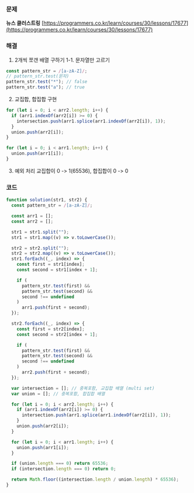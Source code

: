 ### 문제

**뉴스 클러스트링** [https://programmers.co.kr/learn/courses/30/lessons/17677](https://programmers.co.kr/learn/courses/30/lessons/17677)

### 해결

1. 2개씩 쪼갠 배열 구하기
   1-1. 문자열만 고르기

```javascript
const pattern_str = /[a-zA-Z]/;
// pattern_str.test(문자)
pattern_str.test("*"); // false
pattern_str.test("a"); // true
```

2. 교집합, 합집합 구현

```javascript
for (let i = 0; i < arr2.length; i++) {
  if (arr1.indexOf(arr2[i]) >= 0) {
    intersection.push(arr1.splice(arr1.indexOf(arr2[i]), 1));
  }
  union.push(arr2[i]);
}

for (let i = 0; i < arr1.length; i++) {
  union.push(arr1[i]);
}
```

3. 예외 처리
   교집합이 0 -> 1(65536), 합집합이 0 -> 0

### 코드

```javascript
function solution(str1, str2) {
  const pattern_str = /[a-zA-Z]/;

  const arr1 = [];
  const arr2 = [];

  str1 = str1.split("");
  str1 = str1.map((v) => v.toLowerCase());

  str2 = str2.split("");
  str2 = str2.map((v) => v.toLowerCase());
  str1.forEach((_, index) => {
    const first = str1[index];
    const second = str1[index + 1];

    if (
      pattern_str.test(first) &&
      pattern_str.test(second) &&
      second !== undefined
    )
      arr1.push(first + second);
  });

  str2.forEach((_, index) => {
    const first = str2[index];
    const second = str2[index + 1];

    if (
      pattern_str.test(first) &&
      pattern_str.test(second) &&
      second !== undefined
    )
      arr2.push(first + second);
  });

  var intersection = []; // 중복포함, 교집합 배열 (multi set)
  var union = []; // 중복포함, 합집합 배열

  for (let i = 0; i < arr2.length; i++) {
    if (arr1.indexOf(arr2[i]) >= 0) {
      intersection.push(arr1.splice(arr1.indexOf(arr2[i]), 1));
    }
    union.push(arr2[i]);
  }

  for (let i = 0; i < arr1.length; i++) {
    union.push(arr1[i]);
  }

  if (union.length === 0) return 65536;
  if (intersection.length === 0) return 0;

  return Math.floor((intersection.length / union.length) * 65536);
}
```
